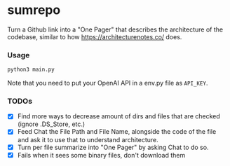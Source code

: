 # sumrepo

Turn a Github link into a "One Pager" that describes the architecture of the codebase, similar to how https://architecturenotes.co/ does.

### Usage

```bash
python3 main.py
```

Note that you need to put your OpenAI API in a env.py file as `API_KEY`.

### TODOs
- [x] Find more ways to decrease amount of dirs and files that are checked (ignore .DS_Store, etc.)
- [x] Feed Chat the File Path and File Name, alongside the code of the file and ask it to use that to understand architecture.
- [x] Turn per file summarize into "One Pager" by asking Chat to do so.
- [x] Fails when it sees some binary files, don't download them